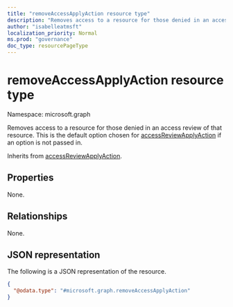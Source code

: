 ```yaml
---
title: "removeAccessApplyAction resource type"
description: "Removes access to a resource for those denied in an access review."
author: "isabelleatmsft"
localization_priority: Normal
ms.prod: "governance"
doc_type: resourcePageType
---
```


# removeAccessApplyAction resource type

Namespace: microsoft.graph

Removes access to a resource for those denied in an access review of that resource. This is the default option chosen for [accessReviewApplyAction](../resources/accessreviewapplyaction.md) if an option is not passed in.

Inherits from [accessReviewApplyAction](../resources/accessreviewapplyaction.md).

## Properties
None.

## Relationships
None.

## JSON representation
The following is a JSON representation of the resource.
<!-- {
  "blockType": "resource",
  "@odata.type": "microsoft.graph.removeAccessApplyAction"
}
-->
``` json
{
  "@odata.type": "#microsoft.graph.removeAccessApplyAction"
}
```
